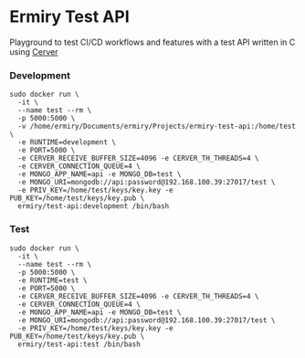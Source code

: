 # Ermiry Test API

Playground to test CI/CD workflows and features with a test API written in C using [Cerver](https://github.com/ermiry/cerver)

### Development
```
sudo docker run \
  -it \
  --name test --rm \
  -p 5000:5000 \
  -v /home/ermiry/Documents/ermiry/Projects/ermiry-test-api:/home/test \
  -e RUNTIME=development \
  -e PORT=5000 \
  -e CERVER_RECEIVE_BUFFER_SIZE=4096 -e CERVER_TH_THREADS=4 \
  -e CERVER_CONNECTION_QUEUE=4 \
  -e MONGO_APP_NAME=api -e MONGO_DB=test \
  -e MONGO_URI=mongodb://api:password@192.168.100.39:27017/test \
  -e PRIV_KEY=/home/test/keys/key.key -e PUB_KEY=/home/test/keys/key.pub \
  ermiry/test-api:development /bin/bash
```

### Test
```
sudo docker run \
  -it \
  --name test --rm \
  -p 5000:5000 \
  -e RUNTIME=test \
  -e PORT=5000 \
  -e CERVER_RECEIVE_BUFFER_SIZE=4096 -e CERVER_TH_THREADS=4 \
  -e CERVER_CONNECTION_QUEUE=4 \
  -e MONGO_APP_NAME=api -e MONGO_DB=test \
  -e MONGO_URI=mongodb://api:password@192.168.100.39:27017/test \
  -e PRIV_KEY=/home/test/keys/key.key -e PUB_KEY=/home/test/keys/key.pub \
  ermiry/test-api:test /bin/bash
```